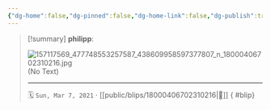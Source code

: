 ```yaml
---
{"dg-home":false,"dg-pinned":false,"dg-home-link":false,"dg-publish":true,"type":"blip","disabled rules":["yaml-title","yaml-title-alias","file-name-heading"],"title":"philipp on instagram @ 2021-03-07","created-date":"2021-03-07T15:00:00","updated-date":"2025-05-02T17:43:08","dg-path":"blips/18000406702310216.md","permalink":"/blips/18000406702310216/","dgPassFrontmatter":true,"created":"2021-03-07T15:00:00","updated":"2025-05-02T17:43:08"}
---
```


> [!summary] **philipp**:
>
> ![157117569_477748553257587_438609958597377807_n_18000406702310216.jpg](/img/user/attachments/157117569_477748553257587_438609958597377807_n_18000406702310216.jpg)
> (No Text)
> - - -
>
> 🗓️ `Sun, Mar 7, 2021` · [[public/blips/18000406702310216\|🔗]]
{ #blip}

